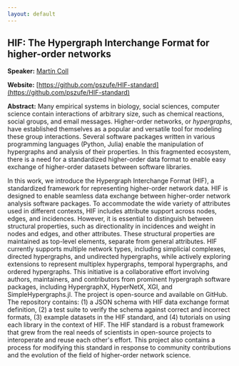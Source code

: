 ```yaml
---
layout: default
---
```


## HIF: The Hypergraph Interchange Format for higher-order networks

**Speaker:** [Martín Coll](https://github.com/colltoaction)

**Website:** [https://github.com/pszufe/HIF-standard](https://github.com/pszufe/HIF-standard)

**Abstract:** Many empirical systems in biology, social sciences, computer science contain interactions of arbitrary size, such as chemical reactions, social groups, and email messages. Higher-order networks, or *hypergraphs*, have established themselves as a popular and versatile tool for modeling these group interactions. Several software packages written in various programming languages (Python, Julia) enable the manipulation of hypergraphs and analysis of their properties. In this fragmented ecosystem, there is a need for a standardized higher-order data format to enable easy exchange of higher-order datasets between software libraries.

In this work, we introduce the Hypergraph Interchange Format (HIF), a standardized framework for representing higher-order network data. HIF is designed to enable seamless data exchange between higher-order network analysis software packages. To accommodate the wide variety of attributes used in different contexts, HIF includes attribute support across nodes, edges, and incidences. However, it is essential to distinguish between structural properties, such as directionality in incidences and weight in nodes and edges, and other attributes. These structural properties are maintained as top-level elements, separate from general attributes. HIF currently supports multiple network types, including simplicial complexes, directed hypergraphs, and undirected hypergraphs, while actively exploring extensions to represent multiplex hypergraphs, temporal hypergraphs, and ordered hypergraphs. This initiative is a collaborative effort involving authors, maintainers, and contributors from prominent hypergraph software packages, including HypergraphX, HyperNetX, XGI, and SimpleHypergraphs.jl. The project is open-source and available on GitHub. The repository contains: (1) a JSON schema with HIF data exchange format definition, (2) a test suite to verify the schema against correct and incorrect formats, (3) example datasets in the HIF standard, and (4) tutorials on using each library in the context of HIF. The HIF standard is a robust framework that grew from the real needs of scientists in open-source projects to interoperate and reuse each other's effort. This project also contains a process for modifying this standard in response to community contributions and the evolution of the field of higher-order network science.